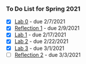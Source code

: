 ### To Do List for Spring 2021
- [x] [Lab 0](https://docs.google.com/document/d/16lCuNDfjTnwWGZ26JIdZMaa76AXRDdCI1dZ8uCdgldo/edit) - due 2/7/2021
- [x] [Reflection 1](https://docs.google.com/forms/d/e/1FAIpQLSf3tOvRhuLmxy1URx0vLZvTszc31v98gsoA7ivwxzzsc3Xb3Q/viewform) - due 2/9/2021
- [x] [Lab 1](https://docs.google.com/document/d/1zaxVQ1WaLGyLyr7CYjzHljQkI7UkNmin3ouInPSHDWs/edit) - due 2/17/2021 
- [x] [Lab 2](https://docs.google.com/document/d/1IG6UOWEqg_yJdGe4xtmqw5ZrtOgot6p4d5uhb30YO48/edit) - due 2/22/2021
- [x] [Lab 3](https://docs.google.com/document/d/1kslwVbmK5M7ZNHlUx5CnRJQEMLPbVnZJA87bgVHvRJ8/edit) - due 3/1/2021
- [ ] [Reflection 2](https://docs.google.com/forms/d/e/1FAIpQLSf3tOvRhuLmxy1URx0vLZvTszc31v98gsoA7ivwxzzsc3Xb3Q/viewform) - due 3/3/2021 
